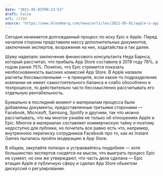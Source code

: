 ```yaml
---
date: "2021-05-03T09:23:53"
draft: False
url: /2194
source: "https://www.bloomberg.com/news/articles/2021-05-01/apple-s-app-store-had-78-profit-margin-in-2019-testimony-shows"
---
```


Сегодня начинается долгожданный процесс по иску Epic к Apple. Перед началом стороны представили массу дополнительных документов, заключения экспертов, возражения на них, ходатайства и так далее. 

Шуму наделало заключение финансового консультанта Неда Барнса, который рассчитал, что прибыль App Store составила в 2019 году 78%, а годом ранее 75%. Понятно, что Epic стремится показать необоснованность высоких комиссий App Store. В Apple назвали расчеты бессмысленными — в принципе, если какое-то подразделение компании не имеет самостоятельного баланса и слабо обособлено в техпроцессе, то действительно часто бессмысленно рассчитывать его отдельную рентабельность. 

Буквально в последний момент к материалам процесса были добавлены документы, предоставленные третьими сторонами — Facebook, Microsoft, Samsung, Spotify и другими, так что можно рассчитывать, что мы многое узнаём не только об отношениях Apple и Epic. Многое в материалах составляет коммерческую тайну и поэтому недоступно для публики, но почитать все равно есть что, например, внутреннюю переписку сотрудников Facebook про то, как их Instant Games пытались пройти модерацию в App Store.

В общем, закупайте попкорн и устраивайтесь поудобнее — хотя большинство экспертов сходятся на мысли, что выиграть процесс Epic не сумеет, но они же утверждают, что часть дела сделана — Epic втащил Apple в публичную сферу и сделал App Store обьектом дискуссий о регулировании.
